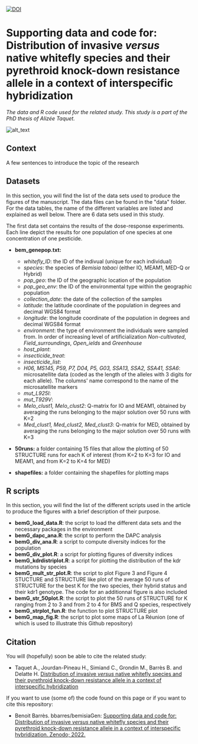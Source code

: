 [![DOI](https://zenodo.org/badge/240797439.svg)](https://zenodo.org/badge/latestdoi/240797439)

# Supporting data and code for: Distribution of invasive *versus* native whitefly species and their pyrethroid knock-down resistance allele in a context of interspecific hybridization

*The data and R code used for the related study. This study is a part of the PhD thesis of Alizée Taquet.*


![alt_text](https://am3pap005files.storage.live.com/y4mLAUTj_dFHf9lTTOqNQUOcfotjPFDX-sTivwhbD9sfyuCOipemF_KtXczK-fLqGRmdicIWShqNNEYshw0UZcd4W-apRHqMqlzxYi3RtTsJ-jnC9wGlLHnepU1QG5z0mUmcTT6F4w3TiSbcU20ByLo6MlUBIJ1MYuvtdl8FNGY3PUq3b3JzCSHnMs30TQsouIa?width=1584&height=588&cropmode=none)


## Context
A few sentences to introduce the topic of the research

## Datasets
In this section, you will find the list of the data sets used to produce the figures of the manuscript. The data files can be found in the "data" folder. For the data tables, the name of the different variables are listed and explained as well below. There are 6 data sets used in this study.  
 

The first data set contains the results of the dose-response experiments. Each line depict the results for one population of one species at one concentration of one pesticide. 
+ **bem_genepop.txt:**
  + *whitefly_ID*: the ID of the indivual (unique for each individual)
  + *species*: the species of *Bemisia tabaci* (either IO, MEAM1, MED-Q or Hybrid)
  + *pop_geo*: the ID of the geographic location of the population
  + *pop_geo_env*: the ID of the environmental type within the geographic population
  + *collection_date*: the date of the collection of the samples
  + *latitude*: the latitude coordinate of the population in degrees and decimal WGS84 format
  + *longitude*: the longitude coordinate of the population in degrees and decimal WGS84 format
  + *environment*: the type of environment the individuals were sampled from. In order of increasing level of artificialization *Non-cultivated*, *Field_surroundings*, *Open_ields* and *Greenhouse*
  + *host_plant*:
  + *insecticide_treat*:
  + *insecticide_list*:
  + *H06, MS145, P59, P7, D04, P5, G03, SSA13, SSA2, SSA41, SSA6*: microsatellite data (coded as the length of the alleles with 3 digits for each allele). The columns' name correspond to the name of the microsatellite markers
  + *mut_L925I*:
  + *mut_T929V*:
  + *MeIo_clust1,	MeIo_clust2*: Q-matrix for IO and MEAM1, obtained by averaging the runs belonging to the major solution over 50 runs with K=2
  + *Med_clust1, Med_clust2,	Med_clust3*: Q-matrix for MED, obtained by averaging the runs belonging to the major solution over 50 runs with K=3

+ **50runs:** a folder containing 15 files that allow the plotting of 50 STRUCTURE runs for each K of interest (from K=2 to K=3 for IO and MEAM1, and from K=2 to K=4 for MED)

+ **shapefiles:** a folder containing the shapefiles for plotting maps


## R scripts
In this section, you will find the list of the different scripts used in the article to produce the figures with a brief description of their purpose.

+ **bemG_load_data.R**: the script to load the different data sets and the necessary packages in the environment
+ **bemG_dapc_ana.R**: the script to perform the DAPC analysis
+ **bemG_div_ana.R**: a script to compute diversity indices for the population
+ **bemG_div_plot.R**: a script for plotting figures of diversity indices
+ **bemG_kdrdistriplot.R**: a script for plotting the distribution of the kdr mutations by species
+ **bemG_mult_str_plot.R**: the script to plot Figure 3 and Figure 4 STUCTURE and STRUCTURE like plot of the average 50 runs of STRUCTURE for the best K for the two species, their hybrid status and their kdr1 genotype. The code for an additionnal figure is also included
+ **bemG_str_50plot.R**: the script to plot the 50 runs of STRUCTURE for K ranging from 2 to 3 and from 2 to 4 for BMS and Q species, respectively
+ **bemG_strplot_fun.R**: the function to plot STRUCTURE plot
+ **bemG_map_fig.R**: the script to plot some maps of La Réunion (one of which is used to illustrate this Github repository)


## Citation
You will (hopefully) soon be able to cite the related study: 
+ Taquet A., Jourdan-Pineau H., Simiand C., Grondin M., Barrès B. and Delatte H. [Distribution of invasive *versus* native whitefly species and their pyrethroid knock-down resistance allele in a context of interspecific hybridization]()

If you want to use (some of) the code found on this page or if you want to cite this repository: 
+ Benoit Barrès. bbarres/bemisiaGen: [Supporting data and code for: Distribution of invasive *versus* native whitefly species and their pyrethroid knock-down resistance allele in a context of interspecific hybridization. Zenodo; 2022.]()


